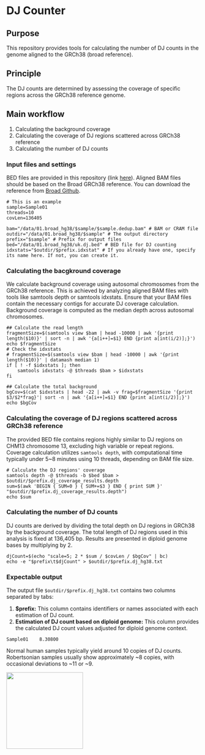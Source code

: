 # DJ Counter

## Purpose
This repository provides tools for calculating the number of DJ counts in the genome aligned to the GRCh38 (broad reference).

## Principle
The DJ counts are determined by assessing the coverage of specific regions across the GRCh38 reference genome.

## Main workflow
1. Calculating the background coverage
2. Calculating the coverage of DJ regions scattered across GRCh38 reference
3. Calculating the number of DJ counts

### Input files and settings
BED files are provided in this repository (link [here](https://github.com/jjuhyunkim/DJCounter/raw/main/ukb-dj.bed)).
Aligned BAM files should be based on the Broad GRCh38 reference. You can download the reference from [Broad Github](https://github.com/broadinstitute/gatk/raw/master/src/test/resources/large/Homo_sapiens_assembly38.fasta.gz).
```
# This is an example
sample=Sample01
threads=10
covLen=136405

bam="/data/01.broad_hg38/$sample/$sample.dedup.bam" # BAM or CRAM file
outdir="/data/01.broad_hg38/$sample" # The output directory
prefix="$sample" # Prefix for output files
bed="/data/01.broad_hg38/uk.dj.bed" # BED file for DJ counting
idxstats="$outdir/$prefix.idxstat" # If you already have one, specify its name here. If not, you can create it.
```

### Calculating the bacgkround coverage 
We calculate background coverage using autosomal chromosomes from the GRCh38 reference.
This is achieved by analyzing aligned BAM files with tools like samtools depth or samtools idxstats.
Ensure that your BAM files contain the necessary contigs for accurate DJ coverage calculation.
Background coverage is computed as the median depth across autosomal chromosomes.
```
## Calculate the read length
fragmentSize=$(samtools view $bam | head -10000 | awk '{print length($10)}' | sort -n | awk '{a[i++]=$1} END {print a[int(i/2)];}') 
echo $fragmentSize
# Check the idxstats 
# fragmentSize=$(samtools view $bam | head -10000 | awk '{print length($10)}' | datamash median 1)
if [ ! -f $idxstats ]; then
	samtools idxstats -@ $threads $bam > $idxstats
fi

## Calculate the total background
bgCov=$(cat $idxstats | head -22 | awk -v frag=$fragmentSize '{print $3/$2*frag}'| sort -n | awk '{a[i++]=$1} END {print a[int(i/2)];}') 
echo $bgCov
```

### Calculating the coverage of DJ regions scattered across GRCh38 reference
The provided BED file contains regions highly similar to DJ regions on CHM13 chromosome 13, excluding high variable or repeat regions.
Coverage calculation utilizes `samtools depth`, with computational time typically under 5~8 minutes using 10 threads, depending on BAM file size.
```
# Calculate the DJ regions' coverage
samtools depth -@ $threads -b $bed $bam > $outdir/$prefix.dj_coverage_results.depth
sum=$(awk 'BEGIN { SUM=0 } { SUM+=$3 } END { print SUM }' "$outdir/$prefix.dj_coverage_results.depth")
echo $sum
```

### Calculating the number of DJ counts
DJ counts are derived by dividing the total depth on DJ regions in GRCh38 by the background coverage.
The total length of DJ regions used in this analysis is fixed at 136,405 bp.
Results are presented in diploid genome bases by multiplying by 2.
```
djCount=$(echo "scale=5; 2 * $sum / $covLen / $bgCov" | bc)
echo -e "$prefix\t$djCount" > $outdir/$prefix.dj_hg38.txt
```

###  Expectable output
The output file `$outdir/$prefix.dj_hg38.txt` contains two columns separated by tabs:
1. **$prefix:** This column contains identifiers or names associated with each estimation of DJ count.
2. **Estimation of DJ count based on diploid genome:** This column provides the calculated DJ count values adjusted for diploid genome context.
```
Sample01	8.30800
```

Normal human samples typically yield around 10 copies of DJ counts.
Robertsonian samples usually show approximately ~8 copies, with occasional deviations to ~11 or ~9.

<img src="https://github.com/user-attachments/assets/9212dabb-593f-4040-bebc-494a74301fa0" width="200">
